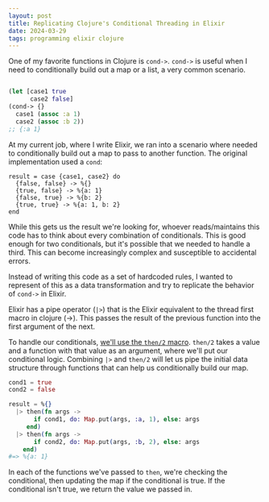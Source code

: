 ```yaml
---
layout: post
title: Replicating Clojure's Conditional Threading in Elixir
date: 2024-03-29
tags: programming elixir clojure
---
```

One of my favorite functions in Clojure is `cond->`. `cond->` is useful when I need to conditionally build out a map or a list, a very common scenario.

```clojure

(let [case1 true
      case2 false]
(cond-> {}
  case1 (assoc :a 1)
  case2 (assoc :b 2))
;; {:a 1}
```

At my current job, where I write Elixir, we ran into a scenario where needed to conditionally build out a map to pass to another function.
The original implementation used a `cond`:

```
result = case {case1, case2} do
  {false, false} -> %{}
  {true, false} -> %{a: 1}
  {false, true} -> %{b: 2}
  {true, true} -> %{a: 1, b: 2}
end
```

While this gets us the result we're looking for, whoever reads/maintains this code has to think about every combination of conditionals.
This is good enough for two conditionals, but it's possible that we needed to handle a third.
This can become increasingly complex and susceptible to accidental errors.

Instead of writing this code as a set of hardcoded rules, I wanted to represent of this as a data transformation and try to replicate the behavior of `cond->` in Elixir.

Elixir has a pipe operator (`|>`) that is the Elixir equivalent to the thread first macro in clojure (->).
This passes the result of the previous function into the first argument of the next.

To handle our conditionals, [we'll use the `then/2` macro](https://hexdocs.pm/elixir/1.12.3/Kernel.html#then/2). `then/2` takes a value and a function with that value as an argument, where we'll put our conditional logic. Combining `|>` and `then/2` will let us pipe the initial data structure through functions that can help us conditionally build our map.


```elixir
cond1 = true
cond2 = false

result = %{}
  |> then(fn args ->
       if cond1, do: Map.put(args, :a, 1), else: args
     end)
  |> then(fn args ->
       if cond2, do: Map.put(args, :b, 2), else: args
    end)
#=> %{a: 1}
```

In each of the functions we've passed to `then`, we're checking the conditional, then updating the map if the conditional is true.
If the conditional isn't true, we return the value we passed in.
